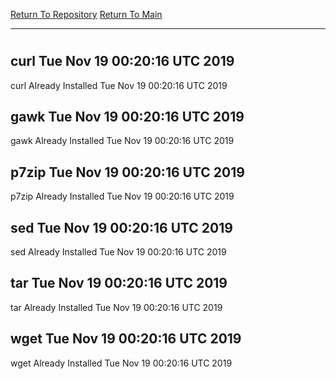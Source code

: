 [Return To Repository](https://github.com/deathbybandaid/piholeparser/)
[Return To Main](https://github.com/deathbybandaid/piholeparser/blob/master/RecentRunLogs/Mainlog.md)
____________________________________
# 
## curl Tue Nov 19 00:20:16 UTC 2019
curl Already Installed Tue Nov 19 00:20:16 UTC 2019
## gawk Tue Nov 19 00:20:16 UTC 2019
gawk Already Installed Tue Nov 19 00:20:16 UTC 2019
## p7zip Tue Nov 19 00:20:16 UTC 2019
p7zip Already Installed Tue Nov 19 00:20:16 UTC 2019
## sed Tue Nov 19 00:20:16 UTC 2019
sed Already Installed Tue Nov 19 00:20:16 UTC 2019
## tar Tue Nov 19 00:20:16 UTC 2019
tar Already Installed Tue Nov 19 00:20:16 UTC 2019
## wget Tue Nov 19 00:20:16 UTC 2019
wget Already Installed Tue Nov 19 00:20:16 UTC 2019
